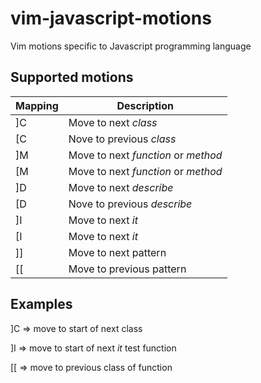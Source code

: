 # vim-javascript-motions
Vim motions specific to Javascript programming language


## Supported motions

| Mapping | Description                                    |
| ------- | ---                                            |
| ]C      | Move to next *class*                           |
| [C      | Nove to previous *class*                       |
| ]M      | Move to next *function* or *method*            |
| [M      | Move to next *function* or *method*            |
| ]D      | Move to next *describe*                        |
| [D      | Nove to previous *describe*                    |
| ]I      | Move to next *it*                              |
| [I      | Move to next *it*                              |
| ]]      | Move to next pattern                           |
| [[      | Move to previous pattern                       |


## Examples

]C => move to start of next class

]I => move to start of next *it* test function

[[ => move to previous class of function
